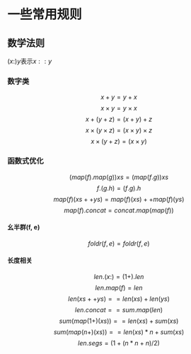 <script type="text/javascript" src="http://cdn.mathjax.org/mathjax/latest/MathJax.js?config=TeX-AMS-MML_HTMLorMML"></script>
<script type="text/x-mathjax-config"> 
  MathJax.Hub.Config(
    {
      tex2jax: {
        inlineMath: [['$', '$']],
        displayMath: [['$$', '$$']]
        },
      messageStyle: "none" 
    }
  );
</script>

# 一些常用规则

## 数学法则


$(x:) y$表示$x::y$ 

### 数字类

$$x + y = y + x$$
$$x \times y = y \times x$$
$$x + (y + z) = (x + y) + z$$
$$x \times (y \times z) = (x \times y) \times z$$
$$x \times (y + z) = (x \times y) $$

### 函数式优化

$$(map(f).map(g)) xs = (map(f . g)) xs$$
$$f.(g.h) = (f.g).h$$
$$map(f)(xs++ys) = map(f)(xs) ++ map(f)(ys)$$
$$map(f) . concat = concat . map(map(f))$$

#### 幺半群(f, e)

$$foldr(f, e) = foldr(f, e)$$

#### 长度相关

$$len.(x:) = (1+).len$$
$$len. map(f) = len$$
$$len(xs++ys) == len(xs) + len(ys)$$
$$len.concat == sum.map(len)$$
$$sum(map(1+)(xs)) == len(xs) + sum(xs)$$
$$sum(map(n+)(xs)) == len(xs) * n + sum(xs)$$
$$len.segs = (1 + (n*n+n)/2)$$
